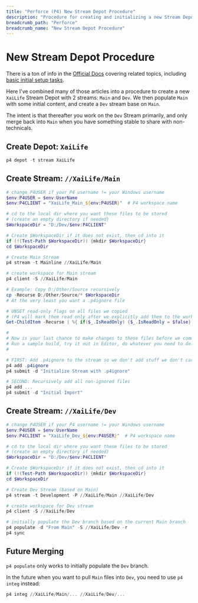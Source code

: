 ```yaml
---
title: "Perforce (P4) New Stream Depot Procedure"
description: "Procedure for creating and initializing a new Stream Depot in Perforce"
breadcrumb_path: "Perforce"
breadcrumb_name: "New Stream Depot Procedure"
---
```


# New Stream Depot Procedure

There is a ton of info in the
[Official Docs](https://www.perforce.com/manuals/p4guide/Content/P4Guide/tutorial.create-depot.html)
covering related topics, including
[basic initial setup tasks](https://www.perforce.com/manuals/p4guide/Content/P4Guide/basic-tasks.initial.html).

Here I've combined many of those articles into a procedure
to create a new `XaiLife` Stream Depot with 2 streams: `Main` and `Dev`.  We then populate `Main`
with some initial content, and create a `Dev` stream base on `Main`.

The intent is that thereafter you work on the `Dev` Stream primarily, and only merge back into `Main`
when you have something stable to share with non-technicals.


## Create Depot: `XaiLife`

```powershell
p4 depot -t stream XaiLife
```


## Create Stream: `//XaiLife/Main`

```powershell
# change P4USER if your P4 username != your Windows username
$env:P4USER = $env:UserName
$env:P4CLIENT = "XaiLife_Main_${env:P4USER}"  # P4 workspace name

# cd to the local dir where you want these files to be stored
# (create an empty directory if needed)
$WorkspaceDir = "D:/Dev/$env:P4CLIENT"

# Create $WorkspaceDir if it does not exist, then cd into it
if (!(Test-Path $WorkspaceDir)) {mkdir $WorkspaceDir}
cd $WorkspaceDir

# Create Main Stream
p4 stream -t Mainline //XaiLife/Main

# create workspace for Main stream
p4 client -S //XaiLife/Main

# Example: Copy D:/Other/Source recursively
cp -Recurse D:/Other/Source/* $WorkspaceDir
# At the very least you want a .p4ignore file

# UNSET read-only flags on all files we copied
# (P4 will mark them read only after we explicitly add them to the workspace)
Get-ChildItem -Recurse | %{ if($_.IsReadOnly) {$_.IsReadOnly = $false} }

#
# Now is your last chance to make changes to these files before we commit.
# Run a sample build, try it out in Editor, do whatever you need to do.
#

# FIRST: Add .p4ignore to the stream so we don't add stuff we don't care about
p4 add .p4ignore
p4 submit -d "Initialize Stream with .p4ignore"

# SECOND: Recursively add all non-ignored files
p4 add ...
p4 submit -d "Initial Import"
```


## Create Stream: `//XaiLife/Dev`

```powershell
# change P4USER if your P4 username != your Windows username
$env:P4USER = $env:UserName
$env:P4CLIENT = "XaiLife_Dev_${env:P4USER}"  # P4 workspace name

# cd to the local dir where you want these files to be stored
# (create an empty directory if needed)
$WorkspaceDir = "D:/Dev/$env:P4CLIENT"

# Create $WorkspaceDir if it does not exist, then cd into it
if (!(Test-Path $WorkspaceDir)) {mkdir $WorkspaceDir}
cd $WorkspaceDir

# Create Dev Stream (based on Main)
p4 stream -t Development -P //XaiLife/Main //XaiLife/Dev

# create workspace for Dev stream
p4 client -S //XaiLife/Dev

# initially populate the Dev branch based on the current Main branch
p4 populate -d "From Main" -S //XaiLife/Dev -r
p4 sync
```


## Future Merging

`p4 populate` only works to initially populate the `Dev` branch.

In the future when you want to pull `Main` files into `Dev`, you need to use `p4 integ` instead:

```powershell
p4 integ //XaiLife/Main/... //XaiLife/Dev/...
```
